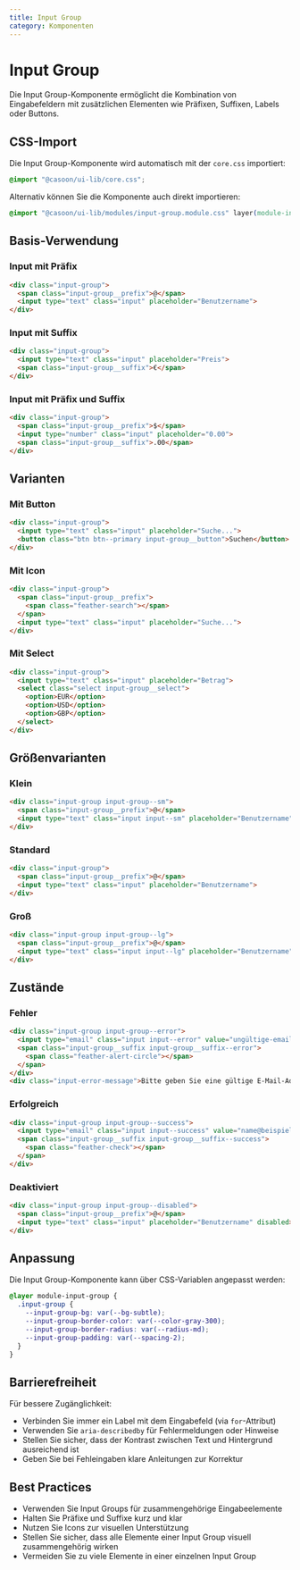 ```yaml
---
title: Input Group
category: Komponenten
---
```


# Input Group

Die Input Group-Komponente ermöglicht die Kombination von Eingabefeldern mit zusätzlichen Elementen wie Präfixen, Suffixen, Labels oder Buttons.

## CSS-Import

Die Input Group-Komponente wird automatisch mit der `core.css` importiert:

```css
@import "@casoon/ui-lib/core.css";
```

Alternativ können Sie die Komponente auch direkt importieren:

```css
@import "@casoon/ui-lib/modules/input-group.module.css" layer(module-input-group);
```

## Basis-Verwendung

### Input mit Präfix

```html
<div class="input-group">
  <span class="input-group__prefix">@</span>
  <input type="text" class="input" placeholder="Benutzername">
</div>
```

### Input mit Suffix

```html
<div class="input-group">
  <input type="text" class="input" placeholder="Preis">
  <span class="input-group__suffix">€</span>
</div>
```

### Input mit Präfix und Suffix

```html
<div class="input-group">
  <span class="input-group__prefix">$</span>
  <input type="number" class="input" placeholder="0.00">
  <span class="input-group__suffix">.00</span>
</div>
```

## Varianten

### Mit Button

```html
<div class="input-group">
  <input type="text" class="input" placeholder="Suche...">
  <button class="btn btn--primary input-group__button">Suchen</button>
</div>
```

### Mit Icon

```html
<div class="input-group">
  <span class="input-group__prefix">
    <span class="feather-search"></span>
  </span>
  <input type="text" class="input" placeholder="Suche...">
</div>
```

### Mit Select

```html
<div class="input-group">
  <input type="text" class="input" placeholder="Betrag">
  <select class="select input-group__select">
    <option>EUR</option>
    <option>USD</option>
    <option>GBP</option>
  </select>
</div>
```

## Größenvarianten

### Klein

```html
<div class="input-group input-group--sm">
  <span class="input-group__prefix">@</span>
  <input type="text" class="input input--sm" placeholder="Benutzername">
</div>
```

### Standard

```html
<div class="input-group">
  <span class="input-group__prefix">@</span>
  <input type="text" class="input" placeholder="Benutzername">
</div>
```

### Groß

```html
<div class="input-group input-group--lg">
  <span class="input-group__prefix">@</span>
  <input type="text" class="input input--lg" placeholder="Benutzername">
</div>
```

## Zustände

### Fehler

```html
<div class="input-group input-group--error">
  <input type="email" class="input input--error" value="ungültige-email">
  <span class="input-group__suffix input-group__suffix--error">
    <span class="feather-alert-circle"></span>
  </span>
</div>
<div class="input-error-message">Bitte geben Sie eine gültige E-Mail-Adresse ein.</div>
```

### Erfolgreich

```html
<div class="input-group input-group--success">
  <input type="email" class="input input--success" value="name@beispiel.de">
  <span class="input-group__suffix input-group__suffix--success">
    <span class="feather-check"></span>
  </span>
</div>
```

### Deaktiviert

```html
<div class="input-group input-group--disabled">
  <span class="input-group__prefix">@</span>
  <input type="text" class="input" placeholder="Benutzername" disabled>
</div>
```

## Anpassung

Die Input Group-Komponente kann über CSS-Variablen angepasst werden:

```css
@layer module-input-group {
  .input-group {
    --input-group-bg: var(--bg-subtle);
    --input-group-border-color: var(--color-gray-300);
    --input-group-border-radius: var(--radius-md);
    --input-group-padding: var(--spacing-2);
  }
}
```

## Barrierefreiheit

Für bessere Zugänglichkeit:

- Verbinden Sie immer ein Label mit dem Eingabefeld (via `for`-Attribut)
- Verwenden Sie `aria-describedby` für Fehlermeldungen oder Hinweise
- Stellen Sie sicher, dass der Kontrast zwischen Text und Hintergrund ausreichend ist
- Geben Sie bei Fehleingaben klare Anleitungen zur Korrektur

## Best Practices

- Verwenden Sie Input Groups für zusammengehörige Eingabeelemente
- Halten Sie Präfixe und Suffixe kurz und klar
- Nutzen Sie Icons zur visuellen Unterstützung
- Stellen Sie sicher, dass alle Elemente einer Input Group visuell zusammengehörig wirken
- Vermeiden Sie zu viele Elemente in einer einzelnen Input Group 